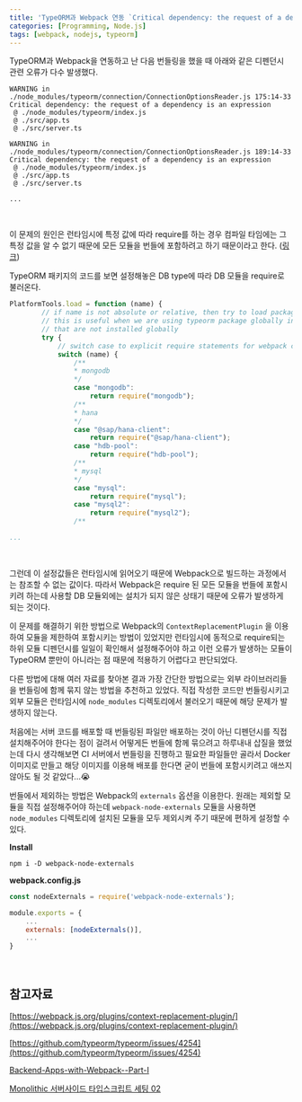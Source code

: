 ```yaml
---
title: 'TypeORM과 Webpack 연동 `Critical dependency: the request of a dependency is an expression` 오류 해결'
categories: [Programming, Node.js]
tags: [webpack, nodejs, typeorm]
---
```


TypeORM과 Webpack을 연동하고 난 다음 번들링을 했을 때 아래와 같은 디펜던시 관련 오류가 다수 발생했다.

```
WARNING in ./node_modules/typeorm/connection/ConnectionOptionsReader.js 175:14-33
Critical dependency: the request of a dependency is an expression
 @ ./node_modules/typeorm/index.js
 @ ./src/app.ts
 @ ./src/server.ts

WARNING in ./node_modules/typeorm/connection/ConnectionOptionsReader.js 189:14-33
Critical dependency: the request of a dependency is an expression
 @ ./node_modules/typeorm/index.js
 @ ./src/app.ts
 @ ./src/server.ts

...
```

<br>

이 문제의 원인은 런타임시에 특정 값에 따라 require를 하는 경우 컴파일 타임에는 그 특정 값을 알 수 없기 때문에 모든 모듈을 번들에 포함하려고 하기 때문이라고 한다. \([링크](https://webpack.js.org/plugins/context-replacement-plugin/)\)

TypeORM 패키지의 코드를 보면 설정해놓은 DB type에 따라 DB 모듈을 require로 불러온다.

```js
PlatformTools.load = function (name) {
        // if name is not absolute or relative, then try to load package from the node_modules of the directory we are currently in
        // this is useful when we are using typeorm package globally installed and it accesses drivers
        // that are not installed globally
        try {
            // switch case to explicit require statements for webpack compatibility.
            switch (name) {
                /**
                * mongodb
                */
                case "mongodb":
                    return require("mongodb");
                /**
                * hana
                */
                case "@sap/hana-client":
                    return require("@sap/hana-client");
                case "hdb-pool":
                    return require("hdb-pool");
                /**
                * mysql
                */
                case "mysql":
                    return require("mysql");
                case "mysql2":
                    return require("mysql2");
                /**

...
```

<br>

그런데 이 설정값들은 런타임시에 읽어오기 때문에 Webpack으로 빌드하는 과정에서는 참조할 수 없는 값이다. 따라서 Webpack은 require 된 모든 모듈을 번들에 포함시키려 하는데 사용할 DB 모듈외에는 설치가 되지 않은 상태기 때문에 오류가 발생하게 되는 것이다.

이 문제를 해결하기 위한 방법으로 Webpack의 `ContextReplacementPlugin` 을 이용하여 모듈을 제한하여 포함시키는 방법이 있었지만 런타임시에 동적으로 require되는 하위 모듈 디펜던시를 일일이 확인해서 설정해주어야 하고 이런 오류가 발생하는 모듈이 TypeORM 뿐만이 아니라는 점 때문에 적용하기 어렵다고 판단되었다.

다른 방법에 대해 여러 자료를 찾아본 결과 가장 간단한 방법으로는 외부 라이브러리들을 번들링에 함께 묶지 않는 방법을 추천하고 있었다. 직접 작성한 코드만 번들링시키고 외부 모듈은 런타임시에 `node_modules` 디렉토리에서 불러오기 때문에 해당 문제가 발생하지 않는다.

처음에는 서버 코드를 배포할 때 번들링된 파일만 배포하는 것이 아닌 디펜던시를 직접 설치해주어야 한다는 점이 걸려서 어떻게든 번들에 함께 묶으려고 하루내내 삽질을 했었는데 다시 생각해보면 CI 서버에서 번들링을 진행하고 필요한 파일들만 골라서 Docker 이미지로 만들고 해당 이미지를 이용해 배포를 한다면 굳이 번들에 포함시키려고 애쓰지 않아도 될 것 같았다...😭

번들에서 제외하는 방법은 Webpack의 `externals` 옵션을 이용한다. 원래는 제외할 모듈을 직접 설정해주어야 하는데 `webpack-node-externals` 모듈을 사용하면 `node_modules` 디렉토리에 설치된 모듈을 모두 제외시켜 주기 때문에 편하게 설정할 수 있다.

**Install**

```
npm i -D webpack-node-externals
```

**webpack.config.js**

```js
const nodeExternals = require('webpack-node-externals');

module.exports = {
    ...
    externals: [nodeExternals()],
    ...
}
```

<br>

## 참고자료

[https://webpack.js.org/plugins/context-replacement-plugin/](https://webpack.js.org/plugins/context-replacement-plugin/)

[https://github.com/typeorm/typeorm/issues/4254](https://github.com/typeorm/typeorm/issues/4254)

[Backend-Apps-with-Webpack--Part-I](https://jlongster.com/Backend-Apps-with-Webpack--Part-I)

[Monolithic 서버사이드 타입스크립트 세팅 02](https://changhoi.github.io/posts/backend/serverside-typescript-setting-02/)
